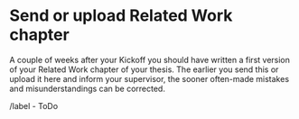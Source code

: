 # Send or upload Related Work chapter

A couple of weeks after your Kickoff you should have written a first version of your Related Work chapter of your thesis.
The earlier you send this or upload it here and inform your supervisor, the sooner often-made mistakes and misunderstandings can be corrected.

/label - ToDo